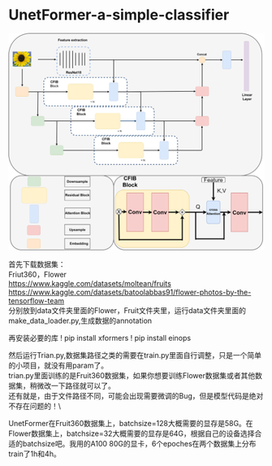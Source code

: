# UnetFormer-a-simple-classifier


![UnetFormer](https://github.com/Lioely/UnetFormer-a-simple-classifier/blob/main/unetformer.png)


首先下载数据集：\
Friut360，Flower\
https://www.kaggle.com/datasets/moltean/fruits \
https://www.kaggle.com/datasets/batoolabbas91/flower-photos-by-the-tensorflow-team \
分别放到data文件夹里面的Flower，Fruit文件夹里，运行data文件夹里面的make_data_loader.py,生成数据的annotation

再安装必要的库
! pip install xformers
! pip install einops


然后运行Trian.py,数据集路径之类的需要在train.py里面自行调整，只是一个简单的小项目，就没有用param了。\
trian.py里面训练的是Fruit360数据集，如果你想要训练Flower数据集或者其他数据集，稍微改一下路径就可以了。\
还有就是，由于文件路径不同，可能会出现需要微调的Bug，但是模型代码是绝对不存在问题的！\

UnetFormer在Fruit360数据集上，batchsize=128大概需要的显存是58G。在Flower数据集上，batchsize=32大概需要的显存是64G，根据自己的设备选择合适的batchsize吧。我用的A100 80G的显卡，6个epoches在两个数据集上分布train了1h和4h。

